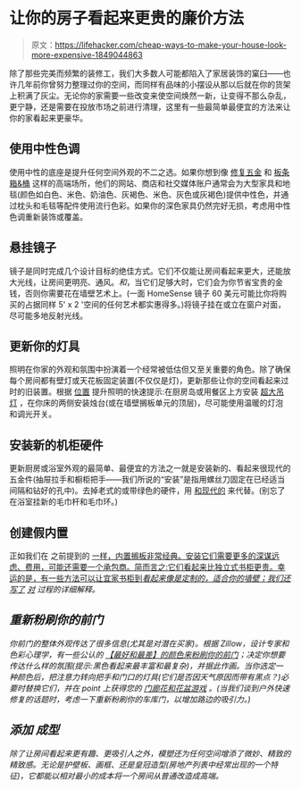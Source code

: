 # 让你的房子看起来更贵的廉价方法

> 原文：<https://lifehacker.com/cheap-ways-to-make-your-house-look-more-expensive-1849044863>

除了那些完美而频繁的装修工，我们大多数人可能都陷入了家居装饰的窠臼——也许几年前你曾努力整理过你的空间，而同样有品味的小摆设从那以后就在你的货架上积满了灰尘。无论你的家需要一些改变来使空间焕然一新，让变得不那么杂乱，更宁静，还是需要在投放市场之前进行清理，这里有一些最简单最便宜的方法来让你的家看起来更豪华。



## 使用中性色调

使用中性的底座是提升任何空间外观的不二之选。如果你想到像 [修复五金](https://rh.com/catalog/category/collections.jsp?cellBackground=false&categoryId=cat24710015&sale=false&topCatId=cat160024&parentCatId=cat1481016) 和 [板条箱&桶](https://www.crateandbarrel.com/?a=784&campaignid=14647099185&adgroupid=130170031594&targetid=kwd-261274161&adpos=&creative=545845862072&device=c&matchtype=e&network=g&gclid=CjwKCAjw14uVBhBEEiwAaufYxxB1z2-_OMDOSs0umiLZ7W1Niz0PT7me5tXdRVwrxYny_F8fVNVGLRoCB0QQAvD_BwE) 这样的高端场所，他们的网站、商店和社交媒体账户通常会为大型家具和地毯(颜色如白色、米色、奶油色、灰褐色、米色、灰色或灰褐色)提供中性色，并通过枕头和毛毯等配件使用流行色彩。如果你的深色家具仍然完好无损，考虑用中性色调重新装饰或覆盖。

## 悬挂镜子

镜子是同时完成几个设计目标的绝佳方式。它们不仅能让房间看起来更大，还能放大光线，让房间更明亮、通风。*和*，当它们足够大时，它们会为你节省宝贵的金钱，否则你需要花在墙壁艺术上。(一面 HomeSense 镜子 60 美元可能比你将购买的占据同样 5' x 2 '空间的任何艺术都实惠得多。)将镜子挂在或立在窗户对面，尽可能多地反射光线。

## 更新你的灯具

照明在你家的外观和氛围中扮演着一个经常被低估但又至关重要的角色。除了确保每个房间都有壁灯或天花板固定装置(不仅仅是灯)，更新那些让你的空间看起来过时的旧装置。根据 [位置](https://poshpennies.com/how-to-make-home-look-expensive/) 提升照明的快速提示:在厨房岛或用餐区上方安装 [超大吊灯](https://www.wayfair.com/lighting/pdp/trent-austin-design-dileo-industrial-pendant-light-2-pack-vintage-hanging-lighting-fixuture-with-black-metal-dome-lamp-shade-w005219906.html) ，在你床的两侧安装烛台(或在墙壁搁板单元的顶层)，尽可能使用温暖的灯泡和调光开关。

## 安装新的机柜硬件

更新厨房或浴室外观的最简单、最便宜的方法之一就是安装新的、看起来很现代的五金件(抽屉拉手和橱柜把手——我们所说的“安装”是指用螺丝刀固定在已经适当间隔和钻好的孔中)。去掉老式的或带绿色的硬件，用 [和现代的](https://www.wayfair.com/home-improvement/sb1/modern-contemporary-cabinet-drawer-pulls-c434268-a78682~438522.html) 来代替。(别忘了在浴室挂新的毛巾杆和毛巾环。)

## 创建假内置

正如我们在 之前提到的 [一样，内置搁板非常经典。安装它们需要更多的深谋远虑、费用，可能还需要一个承包商。简而言之:它们看起来比独立式书柜更贵。幸运的是，有一些方法可以让宜家书柜到*看起来像是定制的，适合你的墙壁；我们还写了*](https://lifehacker.com/how-to-make-cheap-bookshelves-look-like-expensive-built-1848679756) *[对](https://lifehacker.com/how-to-make-cheap-bookshelves-look-like-expensive-built-1848679756)* *过程的详细解释。*

## *重新粉刷你的前门*

*你前门的整体外观传达了很多信息(尤其是对潜在买家)。根据 Zillow，设计专家和色彩心理学，有一些公认的 [【最好和最差】的颜色来粉刷你的前门](https://lifehacker.com/the-best-and-worst-colors-to-paint-your-homes-front-d-1848578188)；决定你想要传达什么样的氛围(提示:黑色看起来最丰富和最复杂)，并据此作画。当你选定一种颜色后，把注意力转向把手和门口的灯具(它们是否因天气原因而带有黑点？)必要时替换它们，并在 point 上获得您的 [门廊花和花盆游戏](https://ablissfulnest.com/front-porch-planter-ideas/) 。(当我们谈到户外快速修复的话题时，考虑一下重新粉刷你的车库门，以增加路边的吸引力。)*

## *添加 成型*

*除了让房间看起来更有趣、更吸引人之外，模塑还为任何空间增添了微妙、精致的精致感。无论是护壁板、画框、还是皇冠造型(房地产列表中经常出现的一个特征)，它都能以相对最小的成本将一个房间从普通改造成高端。*